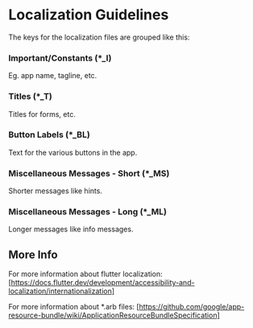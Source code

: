 # Localization Guidelines

The keys for the localization files are grouped like this:

### Important/Constants (*_I)

Eg. app name, tagline, etc.

### Titles (*_T)

Titles for forms, etc.

### Button Labels (*_BL)

Text for the various buttons in the app.

### Miscellaneous Messages - Short (*_MS)

Shorter messages like hints.

### Miscellaneous Messages - Long (*_ML)

Longer messages like info messages.

## More Info

For more information about flutter localization:
[https://docs.flutter.dev/development/accessibility-and-localization/internationalization]

For more information about *.arb files:
[https://github.com/google/app-resource-bundle/wiki/ApplicationResourceBundleSpecification]
